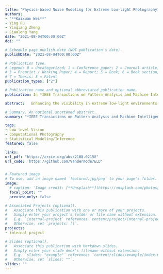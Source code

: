 ```yaml
---
title: "Physics-based Noise Modeling for Extreme Low-light Photography"
authors:
- "**Kaixuan Wei**"
- Ying Fu
- Yinqiang Zheng
- Jiaolong Yang
date: "2021-08-04T00:00:00Z"
doi: ""

# Schedule page publish date (NOT publication's date).
publishDate: "2021-08-04T00:00:00Z"

# Publication type.
# Legend: 0 = Uncategorized; 1 = Conference paper; 2 = Journal article;
# 3 = Preprint / Working Paper; 4 = Report; 5 = Book; 6 = Book section;
# 7 = Thesis; 8 = Patent
publication_types: ["2"]

# Publication name and optional abbreviated publication name.
publication: In *IEEE Transactions on Pattern Analysis and Machine Intelligence (TPAMI)*, 2021

abstract:   Enhancing the visibility in extreme low-light environments is a challenging task. Under nearly lightless condition, existing image denoising methods could easily break down due to significantly low SNR. In this paper, we systematically study the noise statistics in the imaging pipeline of CMOS photosensors, and formulate a comprehensive noise model that can accurately characterize the real noise structures. Our novel model considers the noise sources caused by digital camera electronics which are largely overlooked by existing methods yet have significant influence on raw measurement in the dark. It provides a way to decouple the intricate noise structure into different statistical distributions with physical interpretations. Moreover, our noise model can be used to synthesize realistic training data for learning-based low-light denoising algorithms. In this regard, although promising results have been shown recently with deep convolutional neural networks, the success heavily depends on abundant noisy-clean image pairs for training, which are tremendously difficult to obtain in practice. Generalizing their trained models to images from new devices is also problematic. Extensive experiments on multiple low-light denoising datasets -- including a newly collected one in this work covering various devices -- show that a deep neural network trained with our proposed noise formation model can reach surprisingly-high accuracy. The results are on par with or sometimes even outperform training with paired real data, opening a new door to real-world extreme low-light photography. 

# Summary. An optional shortened abstract.
summary: "*IEEE Transactions on Pattern Analysis and Machine Intelligence (**TPAMI**), 2021*" 

tags:
- Low-level Vision
- Computational Photography
- Statistical Modeling/Inference
featured: false

links:
url_pdf: "https://arxiv.org/abs/2108.02158"
url_code: 'https://github.com/Vandermode/ELD'


# Featured image
# To use, add an image named `featured.jpg/png` to your page's folder. 
image:
  # caption: 'Image credit: [**Unsplash**](https://unsplash.com/photos/pLCdAaMFLTE)'
  focal_point: ""
  preview_only: false

# Associated Projects (optional).
#   Associate this publication with one or more of your projects.
#   Simply enter your project's folder or file name without extension.
#   E.g. `internal-project` references `content/project/internal-project/index.md`.
#   Otherwise, set `projects: []`.
projects:
- internal-project

# Slides (optional).
#   Associate this publication with Markdown slides.
#   Simply enter your slide deck's filename without extension.
#   E.g. `slides: "example"` references `content/slides/example/index.md`.
#   Otherwise, set `slides: ""`.
slides: ""
---
```

